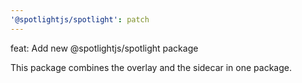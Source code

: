 ```yaml
---
'@spotlightjs/spotlight': patch
---
```


feat: Add new @spotlightjs/spotlight package

This package combines the overlay and the sidecar in one package.
